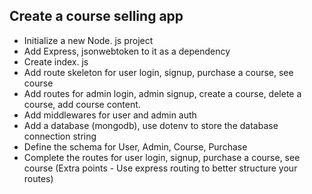 ## Create a course selling app


- Initialize a new Node. js project
- Add Express, jsonwebtoken to it as a dependency
- Create index. js
- Add route skeleton for user login, signup,   purchase a course, see course
- Add routes for admin login, admin signup, create a course, delete a course, add course content.
- Add middlewares for user and admin auth
- Add a database (mongodb), use dotenv to store the database connection string
- Define the schema for User, Admin, Course, Purchase
- Complete the routes for user login, signup, purchase a course, see course (Extra points - Use express routing to
better structure your routes)